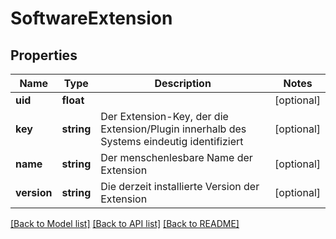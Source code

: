 # SoftwareExtension

## Properties
Name | Type | Description | Notes
------------ | ------------- | ------------- | -------------
**uid** | **float** |  | [optional] 
**key** | **string** | Der Extension-Key, der die Extension/Plugin innerhalb des Systems eindeutig identifiziert | [optional] 
**name** | **string** | Der menschenlesbare Name der Extension | [optional] 
**version** | **string** | Die derzeit installierte Version der Extension | [optional] 

[[Back to Model list]](../../README.md#documentation-for-models) [[Back to API list]](../../README.md#documentation-for-api-endpoints) [[Back to README]](../../README.md)

